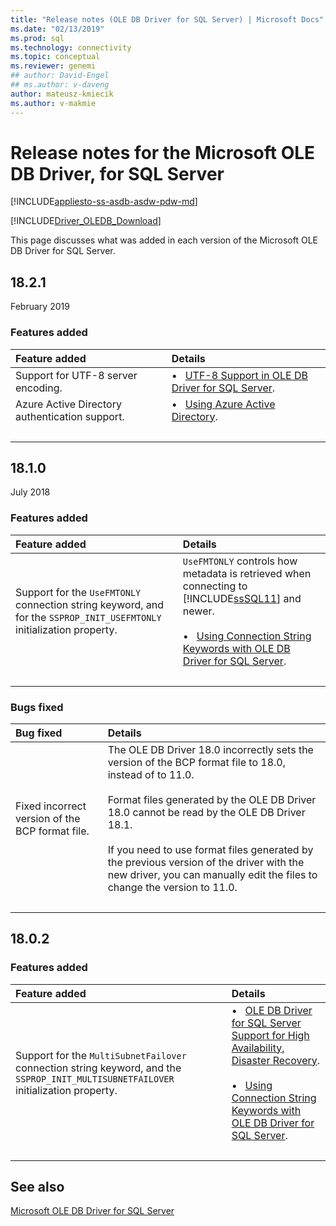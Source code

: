 ```yaml
---
title: "Release notes (OLE DB Driver for SQL Server) | Microsoft Docs"
ms.date: "02/13/2019"
ms.prod: sql
ms.technology: connectivity
ms.topic: conceptual
ms.reviewer: genemi
## author: David-Engel
## ms.author: v-daveng
author: mateusz-kmiecik
ms.author: v-makmie
---
```

# Release notes for the Microsoft OLE DB Driver, for SQL Server

[!INCLUDE[appliesto-ss-asdb-asdw-pdw-md](../../includes/appliesto-ss-asdb-asdw-pdw-md.md)]

[!INCLUDE[Driver_OLEDB_Download](../../includes/driver_oledb_download.md)]

This page discusses what was added in each version of the Microsoft OLE DB Driver for SQL Server.

<!--
USE THE TABLE FORMAT!
Hello, from now on, please use the table-based format standard for all new Release Notes content.
See section "## 18.2.1" for a live example in this article.
Thank you. For questions, contact GeneMi. (2019/03/16)
-->

## 18.2.1

<!--
USE THE TABLE FORMAT!
Hello, from now on, please use the table-based format standard for all new Release Notes content.
See section "## 18.2.1" for a live example in this article.
Thank you. For questions, contact GeneMi. (2019/03/16)
-->

February 2019

### Features added

| Feature added | Details |
| :------------ | :------ |
| Support for UTF-8 server encoding. | &bull; &nbsp; [UTF-8 Support in OLE DB Driver for SQL Server](features/utf-8-support-in-oledb-driver-for-sql-server.md). |
| Azure Active Directory authentication support. | &bull; &nbsp; [Using Azure Active Directory](features/using-azure-active-directory.md). |
| &nbsp; | &nbsp; |

## 18.1.0

July 2018

### Features added

| Feature added | Details |
| :------------ | :------ |
| Support for the `UseFMTONLY` connection string keyword, and for the `SSPROP_INIT_USEFMTONLY` initialization property. | `UseFMTONLY` controls how metadata is retrieved when connecting to [!INCLUDE[ssSQL11](../../includes/sssql11-md.md)] and newer.<br/><br/>&bull; &nbsp; [Using Connection String Keywords with OLE DB Driver for SQL Server](applications/using-connection-string-keywords-with-oledb-driver-for-sql-server.md). |
| &nbsp; | &nbsp; |

### Bugs fixed

| Bug fixed | Details |
| :-------- | :------ |
| Fixed incorrect version of the BCP format file. | The OLE DB Driver 18.0 incorrectly sets the version of the BCP format file to 18.0, instead of to 11.0.<br/><br/>Format files generated by the OLE DB Driver 18.0 cannot be read by the OLE DB Driver 18.1.<br/><br/>If you need to use format files generated by the previous version of the driver with the new driver, you can manually edit the files to change the version to 11.0. |
| &nbsp; | &nbsp; |

## 18.0.2

### Features added

| Feature added | Details |
| :------------ | :------ |
| Support for the `MultiSubnetFailover` connection string keyword, and the `SSPROP_INIT_MULTISUBNETFAILOVER` initialization property. | &bull; &nbsp; [OLE DB Driver for SQL Server Support for High Availability, Disaster Recovery](features/oledb-driver-for-sql-server-support-for-high-availability-disaster-recovery.md).<br/><br/>&bull; &nbsp; [Using Connection String Keywords with OLE DB Driver for SQL Server](applications/using-connection-string-keywords-with-oledb-driver-for-sql-server.md). |
| &nbsp; | &nbsp; |

## See also

[Microsoft OLE DB Driver for SQL Server](oledb-driver-for-sql-server.md)
